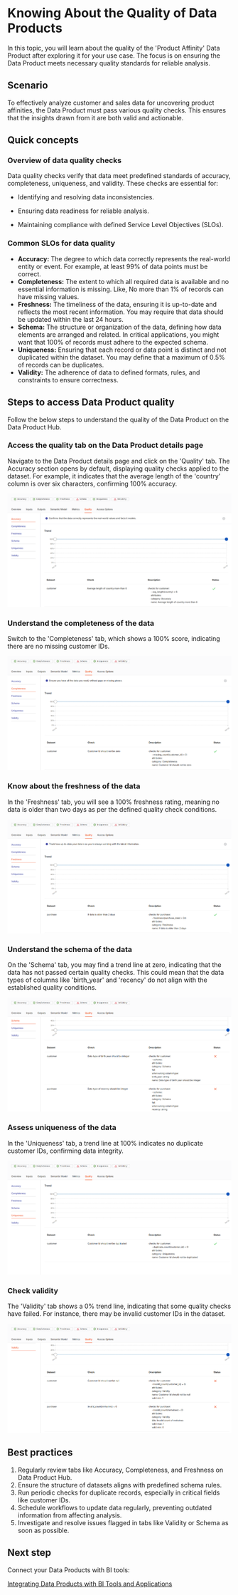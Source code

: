 # Knowing About the Quality of Data Products

In this topic, you will learn about the quality of the 'Product Affinity' Data Product after exploring it for your use case. The focus is on ensuring the Data Product meets necessary quality standards for reliable analysis.

## Scenario

To effectively analyze customer and sales data for uncovering product affinities, the Data Product must pass various quality checks. This ensures that the insights drawn from it are both valid and actionable.

## Quick concepts

### **Overview of data quality checks**

Data quality checks verify that data meet predefined standards of accuracy, completeness, uniqueness, and validity. These checks are essential for:

- Identifying and resolving data inconsistencies.

- Ensuring data readiness for reliable analysis.

- Maintaining compliance with defined Service Level Objectives (SLOs).

### **Common SLOs for data quality**

- **Accuracy:** The degree to which data correctly represents the real-world entity or event. For example, at least 99% of data points must be correct.
- **Completeness:** The extent to which all required data is available and no essential information is missing. Like, No more than 1% of records can have missing values.
- **Freshness:** The timeliness of the data, ensuring it is up-to-date and reflects the most recent information. You may require that data should be updated within the last 24 hours.
- **Schema:** The structure or organization of the data, defining how data elements are arranged and related. In critical applications, you might want that 100% of records must adhere to the expected schema.
- **Uniqueness:** Ensuring that each record or data point is distinct and not duplicated within the dataset. You may define that a maximum of 0.5% of records can be duplicates.
- **Validity:** The adherence of data to defined formats, rules, and constraints to ensure correctness.

## Steps to access Data Product quality

Follow the below steps to understand the quality of the Data Product on the Data Product Hub.

### **Access the quality tab on the Data Product details page**
    
Navigate to the Data Product details page and click on the 'Quality' tab. The Accuracy section opens by default, displaying quality checks applied to the dataset. For example, it indicates that the average length of the 'country' column is over six characters, confirming 100% accuracy.
    
![qua_accuracy.png](/learn/dp_consumer_learn_track/dp_quality/qua_accuracy.png)
    
### **Understand the completeness of the data**
    
Switch to the 'Completeness' tab, which shows a 100% score, indicating there are no missing customer IDs.
    
![qua_completeness.png](/learn/dp_consumer_learn_track/dp_quality/qua_completeness.png)
    
### **Know about the freshness of the data**
    
In the 'Freshness' tab, you will see a 100% freshness rating, meaning no data is older than two days as per the defined quality check conditions.
    
![qua_freshness.png](/learn/dp_consumer_learn_track/dp_quality/qua_freshness.png)
    
### **Understand the schema of the data**
    
On the 'Schema' tab, you may find a trend line at zero, indicating that the data has not passed certain quality checks. This could mean that the data types of columns like 'birth_year' and 'recency' do not align with the established quality conditions.
    
![qua_schema.png](/learn/dp_consumer_learn_track/dp_quality/qua_schema.png)
    
### **Assess uniqueness of the data**
    
In the 'Uniqueness' tab, a trend line at 100% indicates no duplicate customer IDs, confirming data integrity.
    
![qua_unique.png](/learn/dp_consumer_learn_track/dp_quality/qua_unique.png)
    
### **Check validity**
    
The 'Validity' tab shows a 0% trend line, indicating that some quality checks have failed. For instance, there may be invalid customer IDs in the dataset.
    
![qua_validity.png](/learn/dp_consumer_learn_track/dp_quality/qua_validity.png)

## Best practices

1. Regularly review tabs like Accuracy, Completeness, and Freshness on Data Product Hub.
2. Ensure the structure of datasets aligns with predefined schema rules.
3. Run periodic checks for duplicate records, especially in critical fields like customer IDs.
4. Schedule workflows to update data regularly, preventing outdated information from affecting analysis.
5. Investigate and resolve issues flagged in tabs like Validity or Schema as soon as possible.

## Next step

Connect your Data Products with BI tools:

[Integrating Data Products with BI Tools and Applications](/learn/dp_consumer_learn_track/integrate_bi_tools/)
